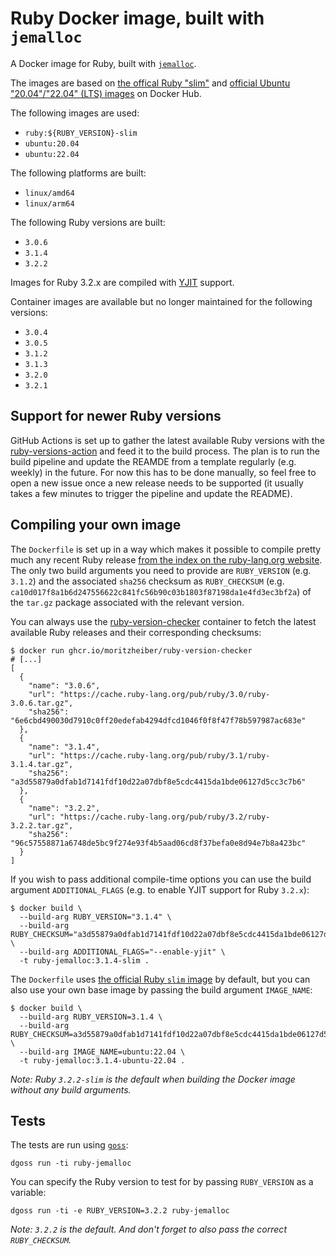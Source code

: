 # Ruby Docker image, built with `jemalloc`

A Docker image for Ruby, built with [`jemalloc`](https://scalingo.com/blog/improve-ruby-application-memory-jemalloc).

The images are based on [the offical Ruby "slim"](https://hub.docker.com/_/ruby) and [official Ubuntu "20.04"/"22.04" (LTS) images](https://hub.docker.com/_/ubuntu) on Docker Hub.

The following images are used:

- `ruby:${RUBY_VERSION}-slim`
- `ubuntu:20.04`
- `ubuntu:22.04`

The following platforms are built:

- `linux/amd64`
- `linux/arm64`


The following Ruby versions are built:

- `3.0.6`
- `3.1.4`
- `3.2.2`

Images for Ruby 3.2.x are compiled with [YJIT](https://github.com/ruby/ruby/blob/master/doc/yjit/yjit.md) support.

Container images are available but no longer maintained for the following versions:

- `3.0.4`
- `3.0.5`
- `3.1.2`
- `3.1.3`
- `3.2.0`
- `3.2.1`

## Support for newer Ruby versions

GitHub Actions is set up to gather the latest available Ruby versions with the [ruby-versions-action](https://github.com/moritzheiber/ruby-versions-action) and feed it to the build process. The plan is to run the build pipeline and update the REAMDE from a template regularly (e.g. weekly) in the future. For now this has to be done manually, so feel free to open a new issue once a new release needs to be supported (it usually takes a few minutes to trigger the pipeline and update the README).

## Compiling your own image

The `Dockerfile` is set up in a way which makes it possible to compile pretty much any recent Ruby release [from the index on the ruby-lang.org website](https://cache.ruby-lang.org/pub/ruby/index.txt). The only two build arguments you need to provide are `RUBY_VERSION` (e.g. `3.1.2`) and the associated `sha256` checksum as `RUBY_CHECKSUM` (e.g. `ca10d017f8a1b6d247556622c841fc56b90c03b1803f87198da1e4fd3ec3bf2a`) of the `tar.gz` package associated with the relevant version.

You can always use the [ruby-version-checker](https://github.com/moritzheiber/ruby-version-checker-rs) container to fetch the latest available Ruby releases and their corresponding checksums:

```console
$ docker run ghcr.io/moritzheiber/ruby-version-checker
# [...]
[
  {
    "name": "3.0.6",
    "url": "https://cache.ruby-lang.org/pub/ruby/3.0/ruby-3.0.6.tar.gz",
    "sha256": "6e6cbd490030d7910c0ff20edefab4294dfcd1046f0f8f47f78b597987ac683e"
  },
  {
    "name": "3.1.4",
    "url": "https://cache.ruby-lang.org/pub/ruby/3.1/ruby-3.1.4.tar.gz",
    "sha256": "a3d55879a0dfab1d7141fdf10d22a07dbf8e5cdc4415da1bde06127d5cc3c7b6"
  },
  {
    "name": "3.2.2",
    "url": "https://cache.ruby-lang.org/pub/ruby/3.2/ruby-3.2.2.tar.gz",
    "sha256": "96c57558871a6748de5bc9f274e93f4b5aad06cd8f37befa0e8d94e7b8a423bc"
  }
]
```


If you wish to pass additional compile-time options you can use the build argument `ADDITIONAL_FLAGS` (e.g. to enable YJIT support for Ruby `3.2.x`):

```console
$ docker build \
  --build-arg RUBY_VERSION="3.1.4" \
  --build-arg RUBY_CHECKSUM="a3d55879a0dfab1d7141fdf10d22a07dbf8e5cdc4415da1bde06127d5cc3c7b6" \
  --build-arg ADDITIONAL_FLAGS="--enable-yjit" \
  -t ruby-jemalloc:3.1.4-slim .
```
The `Dockerfile` uses [the official Ruby `slim` image](https://hub.docker.com/_/ruby) by default, but you can also use your own base image by passing the build argument `IMAGE_NAME`:

```console
$ docker build \
  --build-arg RUBY_VERSION=3.1.4 \
  --build-arg RUBY_CHECKSUM=a3d55879a0dfab1d7141fdf10d22a07dbf8e5cdc4415da1bde06127d5cc3c7b6 \
  --build-arg IMAGE_NAME=ubuntu:22.04 \
  -t ruby-jemalloc:3.1.4-ubuntu-22.04 .
```
_Note: Ruby `3.2.2-slim` is the default when building the Docker image without any build arguments._

## Tests

The tests are run using [`goss`](https://github.com/aelsabbahy/goss):

```console
dgoss run -ti ruby-jemalloc
```

You can specify the Ruby version to test for by passing `RUBY_VERSION` as a variable:

```console
dgoss run -ti -e RUBY_VERSION=3.2.2 ruby-jemalloc
```

_Note: `3.2.2` is the default. And don't forget to also pass the correct `RUBY_CHECKSUM`._
